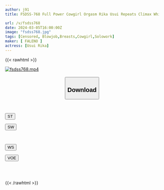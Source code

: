 ```yaml
---
author: j91
title: FSDSS-768 Full Power Cowgirl Orgasm Rika Usui Repeats Climax While Hitting Her Own Ass

url: /v/fsdss768
date: 2024-03-05T16:00:00Z
image: "fsdss768.jpg"
tags: [Censored, Blowjob,Breasts,Cowgirl,Solowork]
maker: [ FALENO ]
actress: [Usui Rika]
---
```



{{< rawhtml >}}

<div class="video" data-videoid="r4ZGZbz3Qqibw4M">
    <a href="javascript:;">
        <img src="/v/fsdss768/fsdss768.jpg" width="WIDTH" height="HEIGHT" alt="fsdss768.mp4" loading="lazy">
    </a>
</div>

<script type="text/javascript" src="https://j91.asia/asset/on-demand-st.js"></script>

<br>
  <link rel="stylesheet" href="https://j91.asia/asset/bs5.css">
  
  <center>
  <button class="btn btn-primary" type="button" data-bs-toggle="collapse" data-bs-target=".multi-collapse" aria-expanded="false" aria-controls="multiCollapseExample1 multiCollapseExample2"><h2>Download</h2></button></center>
</p>
<div class="row">
  <div class="col">
    <div class="collapse multi-collapse" id="multiCollapseExample1">
      <div class="card card-body">
	      	      <br>
<div class="buttons">  
<p><a href="https://streamtape.to/v/r4ZGZbz3Qqibw4M" target="_blank"><button class="btn-hover color-3"><i class="fa fa-download"></i> ST</button></a></p>
<p><a href="https://cdnwish.com/vgme9mqzikva" target="_blank"><button class="btn-hover color-2"><i class="fa fa-download"></i> SW</button></a></p></div>
    </div>
  </div>
</div>
  <div class="col">
    <div class="collapse multi-collapse" id="multiCollapseExample2">
      <div class="card card-body">
	      <br>
<div class="buttons">
<p><a href="https://wolfstream.tv/l51mgncn3xrq"><button class="btn-hover color-9"><i class="fa fa-download"></i> WS</button></a></p>
<p><a href="https://voe.sx/9h6y8ci8fpm4"><button class="btn-hover color-8"><i class="fa fa-download"></i> VOE</button></a></p></div>
<br><br>
      </div>
    </div>
  </div>
</div>

{{< /rawhtml >}}